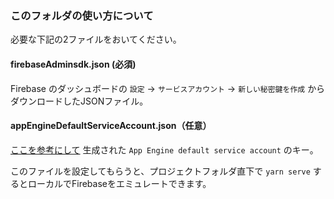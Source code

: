 ### このフォルダの使い方について

必要な下記の2ファイルをおいてください。

#### firebaseAdminsdk.json (必須)

Firebase のダッシュボードの `設定` → `サービスアカウント` → `新しい秘密鍵を作成` からダウンロードしたJSONファイル。

#### appEngineDefaultServiceAccount.json（任意）

[ここを参考にして](https://firebase.google.com/docs/functions/local-emulator?hl=ja) 生成された `App Engine default service account` のキー。

このファイルを設定してもらうと、プロジェクトフォルダ直下で `yarn serve` するとローカルでFirebaseをエミュレートできます。
